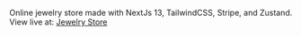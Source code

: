 Online jewelry store made with NextJs 13, TailwindCSS, Stripe, and Zustand.
View live at: <a href="https://next-jewelry.vercel.app">Jewelry Store</a>
